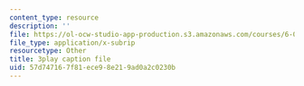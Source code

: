 ```yaml
---
content_type: resource
description: ''
file: https://ol-ocw-studio-app-production.s3.amazonaws.com/courses/6-006-introduction-to-algorithms-fall-2011/57d747167f81ece98e219ad0a2c0230b_9Jry5-82I68.srt
file_type: application/x-subrip
resourcetype: Other
title: 3play caption file
uid: 57d74716-7f81-ece9-8e21-9ad0a2c0230b
---
```

